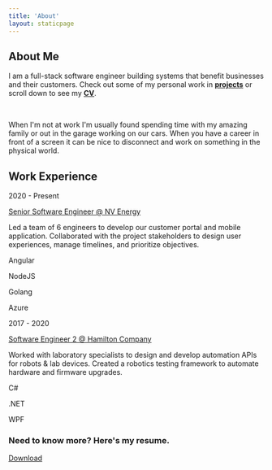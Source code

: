 ```yaml
---
title: 'About'
layout: staticpage
---
```


<section class="banner-section">
    <div class="content-block">
        <div class="content-block-title">
            <h1>About Me</h1>
        </div>
        <p>
        I am a full-stack software engineer building systems that benefit businesses and their customers. Check out some of my personal work in <strong><a href="/projects">projects</a></strong> or scroll down to see my <strong><a href="#cv">CV</a></strong>.
        </p>
        <br />
        <p>
        When I'm not at work I'm usually found spending time with my amazing family or out in the garage working on our cars. When you have a career in front of a screen it can be nice to disconnect and work on something in the physical world. 
        </p>
    </div>
</section>
<section class="banner-section">
    <div class="content-block">
        <div class="content-block-title">
            <h2 id="cv">Work Experience</h2>
            <div>
                <div class="cv-entry">
                    <p class="when">2020 - Present</p>
                    <div class="details">
                        <a class="where" href="https://www.nvenergy.com">Senior Software Engineer @ NV Energy</a>
                        <p class="what">Led a team of 6 engineers to develop our customer portal and mobile application. Collaborated with the project stakeholders to design user experiences, manage timelines, and prioritize objectives.</p>
                        <div class="with">
                        <p class="chip">Angular</p>
                        <p class="chip">NodeJS</p>
                        <p class="chip">Golang</p>
                        <p class="chip">Azure</p>
                        </div>
                    </div>
                </div>
                <div class="cv-entry">
                    <p class="when">2017 - 2020</p>
                    <div class="details">
                        <a class="where" href="https://www.hamiltoncompany.com/">Software Engineer 2 @ Hamilton Company</a>
                        <p class="what">Worked with laboratory specialists to design and develop automation APIs for robots & lab devices. Created a robotics testing framework to automate hardware and firmware upgrades.</p>
                        <div class="with">
                            <p class="chip">C#</p>
                            <p class="chip">.NET</p>
                            <p class="chip">WPF</p>
                        </div>
                    </div>
                </div>
            </div>
        </div>
    </div>
</section>
    
<section id="resume" class="banner-section cta">
        <div class="content-block-center">
        <h3>Need to know more? Here's my resume.</h3>
        <a class="button-gradient-primary-secondary" download href="/docs/resume.pdf">Download</a>
        </div>
    </section>
